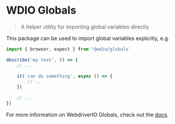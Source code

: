 WDIO Globals
============

> A helper utility for importing global variables directly

This package can be used to import global variables explicitly, e.g.

```ts
import { browser, expect } from '@wdio/globals'

describe('my test', () => {
    // ...

    it('can do something', async () => {
        // ...
    })

    // ...
})
```

For more information on WebdriverIO Globals, check out the [docs](https://webdriver.io/docs/api/globals).
